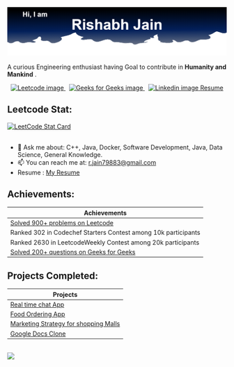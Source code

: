  <img src="https://raw.githubusercontent.com/rishbh/rishbh/main/Title.png" alt="Title image">
 

A curious Engineering enthusiast having Goal to contribute in **Humanity and Mankind** .

<p align='center'>
  <a href="https://leetcode.com/rishbhjain/">
    <img src="https://img.shields.io/badge/-LeetCode-FFA116?style=for-the-badge&logo=LeetCode&logoColor=black" alt="Leetcode image">
  </a>
  &nbsp;
  <a href="https://auth.geeksforgeeks.org/user/jainrishb/profile">
    <img src="https://img.shields.io/badge/GeeksforGeeks-298D46?style=for-the-badge&logo=geeksforgeeks&logoColor=white" alt="Geeks for Geeks image">
  </a>
  &nbsp;
  <a href="https://www.linkedin.com/in/rishabh2002/">
    <img src="https://img.shields.io/badge/LinkedIn-0077B5?style=for-the-badge&logo=linkedin&logoColor=white" alt="Linkedin image">
  </a>
 <a href="[https://www.linkedin.com/in/rishabh2002/](https://drive.google.com/file/d/1sbg11U2OC6_rFpYs3vgLOBmpCRWIdSkP/view?usp=sharing)">
    Resume
  </a>
</p>

## Leetcode Stat:

<a href="https://github.com/rishbh/rishbh">
  <img alt="LeetCode Stat Card" src="https://leetcode.card.workers.dev/rishbhjain?theme=default&font=baloo&extension=null" width="400"/>

      
</a>

</br>
</br>


- 💬 Ask me about: C++, Java, Docker, Software Development, Java, Data Science, General Knowledge.
- 📫 You can reach me at:   [r.jain79883@gmail.com](mailto:r.jain79883@gmail.com)
- Resume : [My Resume](https://drive.google.com/file/d/1sbg11U2OC6_rFpYs3vgLOBmpCRWIdSkP/view?usp=sharing)


## Achievements:

| Achievements | 
| --------------------- | 
| [Solved 900+ problems on Leetcode](https://leetcode.com/rishbhjain/)  | 
| Ranked 302 in Codechef Starters Contest among 10k participants |
| Ranked 2630 in LeetcodeWeekly Contest among 20k participants  |
| [Solved 200+ questions on Geeks for Geeks](https://auth.geeksforgeeks.org/user/jainrishb/profile)  | 


## Projects Completed:

| Projects | 
| --------------------- | 
| [Real time chat App](https://vartasadhan.herokuapp.com/)  | 
| [Food Ordering App](https://github.com/rishbh/pizzaapp)  | 
| [Marketing Strategy for shopping Malls](https://github.com/rishbh/Marketing-Strategy-for-shopping-mall) | 
| [Google Docs Clone](https://github.com/rishbh/googledoc)  | 

<br>
<img src= 'https://github-readme-stats.vercel.app/api?username=rishbh&show_icons=true&theme=algolia&hide=prs,contribs'>



